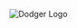 ![Dodger Logo](https://upload.wikimedia.org/wikipedia/en/thumb/a/a0/Los_Angeles_Dodgers_logo_%28low_res%29.svg/1920px-Los_Angeles_Dodgers_logo_%28low_res%29.svg.png)
